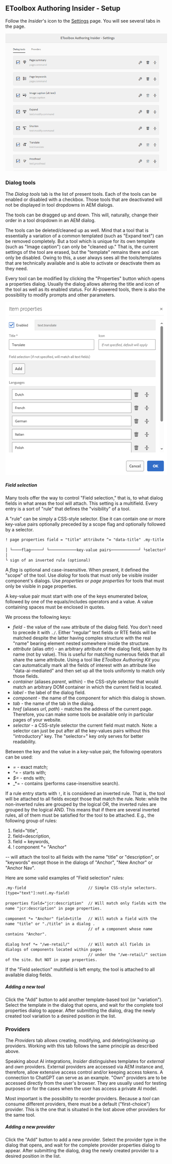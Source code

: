 ## EToolbox Authoring Insider - Setup

Follow the _Insider_'s icon to the [Settings](http://localhost.hpe.com:4502/etoolbox/authoring-insider.html) page. You will see several tabs in the page.

![Image settings](image-settings.png)

### Dialog tools

The *Dialog tools* tab is the list of present tools. Each of the tools can be enabled or disabled with a checkbox. Those tools that are deactivated will not be displayed in tool dropdowns in AEM dialogs.

The tools can be dragged up and down. This will, naturally, change their order in a tool dropdown in an AEM dialog.

The tools can be deleted/cleaned up as well. Mind that a tool that is essentially a variation of a common templated (such as "Expand text") can be removed completely. But a tool which is unique for its own template (such as "Image caption") can only be "cleaned up." That is, the current settings of the tool are erased, but the "template" remains there and can only be disabled. Owing to this, a user always sees all the tools/templates that are technically available and is able to activate or deactivate them as they need.

Every tool can be modified by clicking the "Properties" button which opens a properties dialog. Usually the dialog allows altering the title and icon of the tool as well as its enabled status. For AI-powered tools, there is also the possibility to modify prompts and other parameters.

![Tool properties](image-tool-props.png)


##### Field selection

Many tools offer the way to control "Field selection," that is, to what dialog fields in what areas the tool will attach. This setting is a multifield. Every entry is a sort of "rule" that defines the "visibility" of a tool.

A "rule" can be simply a CSS-style selector. Else it can contain one or more key-value pairs optionally preceded by a scope flag and optionally followed by a selector.
```
! page properties field = "title" attribute ^= "data-title" .my-title

│ └────flag─────┘ └────────────key-value pairs────────────┘ └selector┘
│
└ sign of an inverted rule (optional)
```

A _flag_ is optional and case-insensitive. When present, it defined the "scope" of the tool. Use _dialog_ for tools that must only be visible insider component's dialogs. Use _properties_ or _page properties_ for tools that must only be visible in page properties.

A key-value pair must start with one of the keys enumerated below, followed by one of the equals/includes operators and a value. A value containing spaces must be enclosed in quotes.

We process the following keys:
- _field_ - the value of the `name` attribute of the dialog field. You don't need to precede it with `./`. Either "regular" text fields or RTE fields will be matched despite the latter having complex structure with the real "name" bearing element nested somewhere inside the structure.
- _attribute_ (alias _attr_) - an arbitrary attribute of the dialog field, taken by its name (not by value). This is useful for matching numerous fields that all share the same attribute. Using a tool like _EToolbox Authoring Kit_ you can automatically mark all the fields of interest with an attribute like "data-ai-mediated" and then set up all the tools uniformly to match only those fields.
- _container_ (aliases _parent_, _within_) - the CSS-style selector that would match an arbitrary DOM container in which the current field is located.
- _label_ - the label of the dialog field.
- _component_ - the name of the component for which this dialog is shown.
- _tab_ - the name of the tab in the dialog.
- _href_ (aliases _url_, _path_) - matches the address of the current page. Therefore, you can make some tools be available only in particular pages of your website.
- _selector_ - a CSS-style selector the current field must match. Note: a selector can just be put after all the key-values pairs without this "introductory" key. The "selector=" key only serves for better readability.

Between the key and the value in a key-value pair, the following operators can be used:
- _=_ - exact match;
- _^=_ - starts with;
- _$=_ - ends with;
- _*= - contains (performs case-insensitive search).

If a rule entry starts with `!`, it is considered an inverted rule. That is, the tool will be attached to all fields except those that match the rule.
Note: while the non-inverted rules are grouped by the logical OR, the inverted rules are grouped by the logical AND. This means that if there are several inverted rules, all of them must be satisfied for the tool to be attached. E.g., the following group of rules:
1) field="title", 
2) field=description, 
3) field = keywords,
4) ! component *= "Anchor" 

-- will attach the tool to all fields with the name "title" or "description", or "keywords" except those in the dialogs of "Anchor", "New Anchor" or "Anchor Nav".

Here are some valid examples of "Field selection" rules:
```
.my-field                           // Simple CSS-style selectors.
[type="text"]:not(.my-field)

properties field="jcr:description"  // Will match only fields with the name "jcr:description" in page properties.

component *= "Anchor" field=title   // Will match a field with the name "title" or "./title" in a dialog .
                                    // of a component whose name contains "Anchor".
                                    
dialog href *= "/we-retail/"        // Will match all fields in dialogs of components located within pages
                                    // under the "/we-retail/" section of the site. But NOT in page properties.
```

If the "Field selection" multifield is left empty, the tool is attached to all available dialog fields.

##### Adding a new tool

Click the "Add" button to add another template-based tool (or "variation"). Select the template in the dialog that opens, and wait for the complete tool properties dialog to appear. After submitting the dialog, drag the newly created tool variation to a desired position in the list. 

### Providers

The *Providers* tab allows creating, modifying, and deleting/cleaning up providers. Working with this tab follows the same principle as described above.

Speaking about AI integrations, _Insider_ distinguishes templates for _external_ and _own_ providers. External providers are accessed via AEM instance and, therefore, allow extensive access control and/or keeping access tokens. A connection to ChatGPT can serve as an example. "Own" providers are to be accessed directly from the user's browser. They are usually used for testing purposes or for the cases when the user has access a private AI model.  

Most important is the possibility to reorder providers. Because a _tool_ can consume different providers, there must be a default ("first-choice") provider. This is the one that is situated in the lost above other providers for the same tool.

##### Adding a new provider

Click the "Add" button to add a new provider. Select the provider type in the dialog that opens, and wait for the complete provider properties dialog to appear. After submitting the dialog, drag the newly created provider to a desired position in the list.
